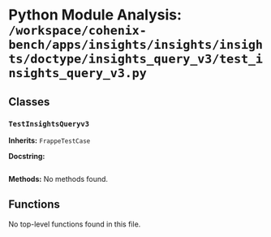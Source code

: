 # Python Module Analysis: `/workspace/cohenix-bench/apps/insights/insights/insights/doctype/insights_query_v3/test_insights_query_v3.py`

## Classes

### `TestInsightsQueryv3`
**Inherits:** `FrappeTestCase`


**Docstring:**
```

```

**Methods:**
No methods found.




## Functions

No top-level functions found in this file.
